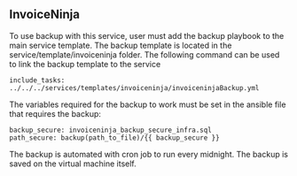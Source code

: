 ## InvoiceNinja
To use backup with this service, user must add the backup playbook to the main service template. The backup template is located in the service/template/invoiceninja folder. The following command can be used to link the backup template to the service
```
include_tasks: ../../../services/templates/invoiceninja/invoiceninjaBackup.yml
```
The variables required for the backup to work must be set in the ansible file that requires the backup:
```
backup_secure: invoiceninja_backup_secure_infra.sql
path_secure: backup(path_to_file)/{{ backup_secure }}
```
The backup is automated with cron job to run every midnight. The backup is saved on the virtual machine itself.